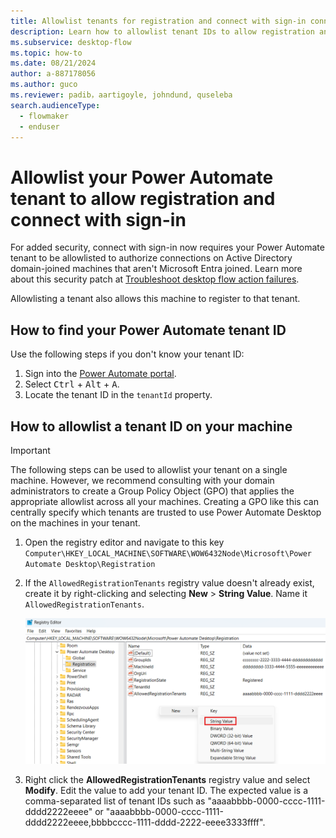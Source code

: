 ```yaml
---
title: Allowlist tenants for registration and connect with sign-in connections
description: Learn how to allowlist tenant IDs to allow registration and connect with sign-in connections on AD-joined machines.
ms.subservice: desktop-flow
ms.topic: how-to
ms.date: 08/21/2024
author: a-887178056
ms.author: guco
ms.reviewer: padib，aartigoyle, johndund, quseleba
search.audienceType: 
  - flowmaker
  - enduser
---
```


# Allowlist your Power Automate tenant to allow registration and connect with sign-in

For added security, connect with sign-in now requires your Power Automate tenant to be allowlisted to authorize connections on Active Directory domain-joined machines that aren't Microsoft Entra joined. Learn more about this security patch at [Troubleshoot desktop flow action failures](https://go.microsoft.com/fwlink/?linkid=2283248).

Allowlisting a tenant also allows this machine to register to that tenant.

## How to find your Power Automate tenant ID

Use the following steps if you don't know your tenant ID:

1. Sign into the [Power Automate portal](https://make.powerautomate.com/).
1. Select <kbd>Ctrl</kbd> + <kbd>Alt</kbd> + <kbd>A</kbd>.
1. Locate the tenant ID in the `tenantId` property.

## How to allowlist a tenant ID on your machine

> [!IMPORTANT]
> The following steps can be used to allowlist your tenant on a single machine. However, we recommend consulting with your domain administrators to create a Group Policy Object (GPO) that applies the appropriate allowlist across all your machines. Creating a GPO like this can centrally specify which tenants are trusted to use Power Automate Desktop on the machines in your tenant.

1. Open the registry editor and navigate to this key `Computer\HKEY_LOCAL_MACHINE\SOFTWARE\WOW6432Node\Microsoft\Power Automate Desktop\Registration`

1. If the `AllowedRegistrationTenants` registry value doesn't already exist, create it by right-clicking and selecting **New** > **String Value**. Name it `AllowedRegistrationTenants`.

    ![Screenshot showing the creation of a string value in the Power Automate Desktop Registration registry key.](media/allowlist-tenant-for-connect-with-sign-in-and-registration/registry-value-creation.png)

1. Right click the **AllowedRegistrationTenants** registry value and select **Modify**. Edit the value to add your tenant ID. The expected value is a comma-separated list of tenant IDs such as "aaaabbbb-0000-cccc-1111-dddd2222eeee" or "aaaabbbb-0000-cccc-1111-dddd2222eeee,bbbbcccc-1111-dddd-2222-eeee3333ffff".